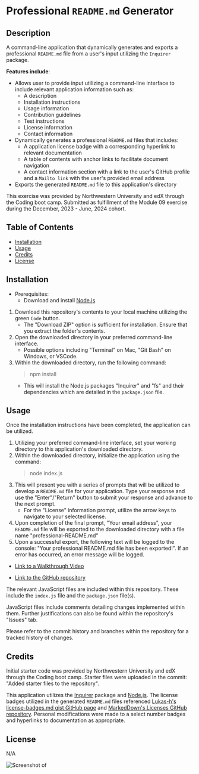 # Professional `README.md` Generator

## Description 

A command-line application that dynamically generates and exports a professional `README.md` file from a user's input utilizing the `Inquirer` package. 

**Features include**:

- Allows user to provide input utilizing a command-line interface to include relevant application information such as:
    - A description
    - Installation instructions
    - Usage information
    - Contribution guidelines
    - Test instructions
    - License information
    - Contact information 
-  Dynamically generates a professional `README.md` files that includes:
    - A application license badge with a corresponding hyperlink to relevant documentation
    - A table of contents with anchor links to facilitate document navigation
    - A contact information section with a link to the user's GitHub profile and a `Mailto link` with the user's provided email address 
- Exports the generated `README.md` file to this application's directory 

This exercise was provided by Northwestern University and edX through the Coding boot camp. Submitted as fulfillment of the Module 09 exercise during the December, 2023 - June, 2024 cohort.

## Table of Contents

- [Installation](#installation)
- [Usage](#usage)
- [Credits](#credits)
- [License](#license)

## Installation

- Prerequisites:
    - Download and install [Node.js](https://nodejs.org/en)

1. Download this repository's contents to your local machine utilizing the green `Code` button. 
    - The "Download ZIP" option is sufficient for installation. Ensure that you extract the folder's contents.
2. Open the downloaded directory in your preferred command-line interface. 
    - Possible options including "Terminal" on Mac, "Git Bash" on Windows, or VSCode.
3. Within the downloaded directory, run the following command: 
    > npm install 
    - This will install the Node.js packages "Inquirer" and "fs" and their dependencies which are detailed in the `package.json` file.

## Usage

Once the installation instructions have been completed, the application can be utilized. 

1. Utilizing your preferred command-line interface, set your working directory to this application's downloaded directory.
2. Within the downloaded directory, initialize the application using the command:
    > node index.js
3. This will present you with a series of prompts that will be utilized to develop a `README.md` file for your application. Type your response and use the "Enter"/"Return" button to submit your response and advance to the next prompt. 
    - For the "License" information prompt, utilize the arrow keys to navigate to your selected license.
3. Upon completion of the final prompt, "Your email address", your `README.md` file will be exported to the downloaded directory with a file name "professional-README.md"
4. Upon a successful export, the following text will be logged to the console: "Your professional README.md file has been exported!". If an error has occurred, an error message will be logged.

- [Link to a Walkthrough Video]()

- [Link to the GitHub repository](https://github.com/anthonyero/professional-README-generator)


The relevant JavaScript files are included within this repository. These include the `index.js` file and the `package.json` file(s).

JavaScript files include comments detailing changes implemented within them. Further justifications can also be found within the repository's "Issues" tab.

Please refer to the commit history and branches within the repository for a tracked history of changes.

## Credits

Initial starter code was provided by Northwestern University and edX through the Coding boot camp. Starter files were uploaded in the commit: "Added starter files to the repository".

This application utilizes the [Inquirer](https://www.npmjs.com/package/inquirer) package and [Node.js](https://nodejs.org/en). The license badges utilized in the generated `README.md` files referenced [Lukas-h's license-badges.md gist GitHub page](https://gist.github.com/lukas-h/2a5d00690736b4c3a7ba) and [MarkedDown's Licenses GitHub repository](https://github.com/MarkedDown/Licenses). Personal modifications were made to a select number badges and hyperlinks to documentation as appropriate. 

## License

N/A

![Screenshot of ](/assets/images/)